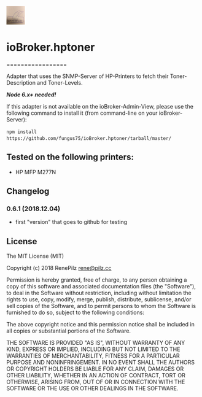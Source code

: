 ![Logo](admin/hptoner.png)
# ioBroker.hptoner
=================

Adapter that uses the SNMP-Server of HP-Printers to fetch their Toner-Description and Toner-Levels.

***Node 6.x+ needed!***

If this adapter is not available on the ioBroker-Admin-View, please use the following command to install it (from command-line on your ioBroker-Server):

```npm install https://github.com/fungus75/ioBroker.hptoner/tarball/master/```


## Tested on the following printers:
* HP MFP M277N



## Changelog

### 0.6.1 (2018.12.04)
* first "version" that goes to github for testing


## License
The MIT License (MIT)

Copyright (c) 2018 RenePilz <rene@pilz.cc>

Permission is hereby granted, free of charge, to any person obtaining a copy
of this software and associated documentation files (the "Software"), to deal
in the Software without restriction, including without limitation the rights
to use, copy, modify, merge, publish, distribute, sublicense, and/or sell
copies of the Software, and to permit persons to whom the Software is
furnished to do so, subject to the following conditions:

The above copyright notice and this permission notice shall be included in
all copies or substantial portions of the Software.

THE SOFTWARE IS PROVIDED "AS IS", WITHOUT WARRANTY OF ANY KIND, EXPRESS OR
IMPLIED, INCLUDING BUT NOT LIMITED TO THE WARRANTIES OF MERCHANTABILITY,
FITNESS FOR A PARTICULAR PURPOSE AND NONINFRINGEMENT. IN NO EVENT SHALL THE
AUTHORS OR COPYRIGHT HOLDERS BE LIABLE FOR ANY CLAIM, DAMAGES OR OTHER
LIABILITY, WHETHER IN AN ACTION OF CONTRACT, TORT OR OTHERWISE, ARISING FROM,
OUT OF OR IN CONNECTION WITH THE SOFTWARE OR THE USE OR OTHER DEALINGS IN
THE SOFTWARE.
